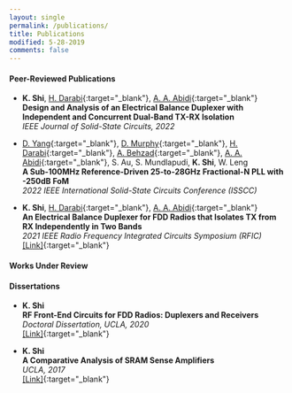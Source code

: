 ```yaml
---
layout: single
permalink: /publications/
title: Publications
modified: 5-28-2019
comments: false
---
```



#### Peer-Reviewed Publications

+ **K. Shi**, [H. Darabi][HD]{:target="_blank"}, [A. A. Abidi][AAA]{:target="_blank"}\
  **Design and Analysis of an Electrical Balance Duplexer with Independent and Concurrent Dual-Band TX-RX Isolation**\
  *IEEE Journal of Solid-State Circuits, 2022*

+ [D. Yang][DY]{:target="_blank"}, [D. Murphy][DM]{:target="_blank"}, [H. Darabi][HD]{:target="_blank"}, [A. Behzad][AB]{:target="_blank"}, [A. A. Abidi][AAA]{:target="_blank"}, S. Au, S. Mundlapudi, **K. Shi**, W. Leng\
  **A Sub-100MHz Reference-Driven 25-to-28GHz Fractional-N PLL with -250dB FoM**\
  *2022 IEEE International Solid-State Circuits Conference (ISSCC)*

+ **K. Shi**, [H. Darabi][HD]{:target="_blank"}, [A. A. Abidi][AAA]{:target="_blank"}\
  **An Electrical Balance Duplexer for FDD Radios that Isolates TX from RX Independently in Two Bands**\
  *2021 IEEE Radio Frequency Integrated Circuits Symposium (RFIC)*\
  [[Link]](https://ieeexplore.ieee.org/abstract/document/9490459){:target="_blank"}


<!--  -->



#### Works Under Review


#### Dissertations

+ **K. Shi**\
  **RF Front-End Circuits for FDD Radios: Duplexers and Receivers**\
  *Doctoral Dissertation, UCLA, 2020*\
  [[Link]](https://escholarship.org/uc/item/6cf8p758){:target="_blank"}

+ **K. Shi**\
  **A Comparative Analysis of SRAM Sense Amplifiers**\
  *UCLA, 2017*\
  [[Link]](https://escholarship.org/uc/item/0xn2r2wx){:target="_blank"}



[HD]: https://scholar.google.com/citations?user=LGSleTsAAAAJ&hl=en
[AAA]: https://scholar.google.com/citations?user=44y2Oc4AAAAJ&hl=en
[DY]: https://scholar.google.com/citations?user=9BNOPrMAAAAJ&hl=en
[DM]: https://scholar.google.com/citations?hl=en&user=QGdReXYAAAAJ
[AB]: https://scholar.google.com/citations?user=pej58M0AAAAJ&hl=en

